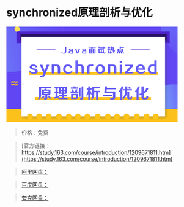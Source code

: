 # synchronized原理剖析与优化

![img](../../../assets/study163/free/addf7c232f0646b0a0094436d33d4861.jpg)

> 价格：免费

> [官方链接：https://study.163.com/course/introduction/1209671811.htm](https://study.163.com/course/introduction/1209671811.htm)

> [阿里网盘：]()

> [百度网盘：]()

> [夸克网盘：]()

